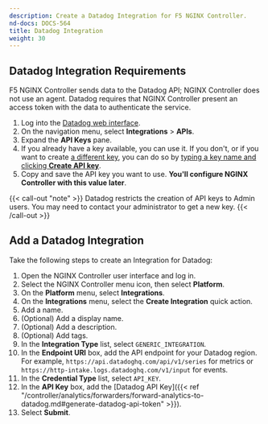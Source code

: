 ```yaml
---
description: Create a Datadog Integration for F5 NGINX Controller.
nd-docs: DOCS-564
title: Datadog Integration
weight: 30
---
```


## Datadog Integration Requirements

F5 NGINX Controller sends data to the Datadog API; NGINX Controller does not use an agent. Datadog requires that NGINX Controller present an access token with the data to authenticate the service.

1. Log into the [Datadog web interface](https://app.datadoghq.com/).
2. On the navigation menu, select **Integrations** > **APIs**.
3. Expand the **API Keys** pane.
4. If you already have a key available, you can use it. If you don't, or if you want to create [a different key](https://docs.datadoghq.com/account_management/api-app-keys/#using-multiple-api-keys), you can do so by [typing a key name and clicking **Create API key**](https://docs.datadoghq.com/account_management/api-app-keys/#add-a-key).
5. Copy and save the API key you want to use. **You'll configure NGINX Controller with this value later**.

{{< call-out "note" >}} Datadog restricts the creation of API keys to Admin users. You may need to contact your administrator to get a new key.  {{< /call-out >}}

## Add a Datadog Integration

Take the following steps to create an Integration for Datadog:

1. Open the NGINX Controller user interface and log in.
2. Select the NGINX Controller menu icon, then select **Platform**.
3. On the **Platform** menu, select **Integrations**.
4. On the **Integrations** menu, select the **Create Integration** quick action.
5. Add a name.
6. (Optional) Add a display name.
7. (Optional) Add a description.
8. (Optional) Add tags.
9. In the **Integration Type** list, select `GENERIC_INTEGRATION`.
10. In the **Endpoint URI** box, add the API endpoint for your Datadog region. For example, `https://api.datadoghq.com/api/v1/series` for metrics or `https://http-intake.logs.datadoghq.com/v1/input` for events.
11. In the **Credential Type** list, select `API_KEY`.
12. In the **API Key** box, add the [Datadog API Key]({{< ref "/controller/analytics/forwarders/forward-analytics-to-datadog.md#generate-datadog-api-token" >}}).
13. Select **Submit**.


